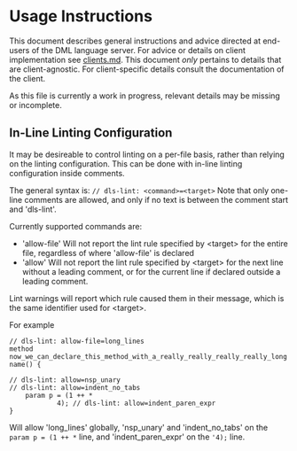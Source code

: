 <!--
  © 2024 Intel Corporation
  SPDX-License-Identifier: Apache-2.0 and MIT
-->
# Usage Instructions
This document describes general instructions and advice directed at
end-users of the DML language server. For advice or details on
client implementation see [clients.md](clients.md). This document
_only_ pertains to details that are client-agnostic. For client-specific
details consult the documentation of the client.

As this file is currently a work in progress, relevant details may be
missing or incomplete.

## In-Line Linting Configuration
It may be desireable to control linting on a per-file basis, rather than
relying on the linting configuration. This can be done with in-line
linting configuration inside comments.

The general syntax is:
`// dls-lint: <command>=<target>`
Note that only one-line comments are allowed, and only if no text is between
the comment start and 'dls-lint'.

Currently supported commands are:
* 'allow-file' Will not report the lint rule specified by \<target> for the
   entire file, regardless of where 'allow-file' is declared
* 'allow' Will not report the lint rule specified by \<target> for the next
   line without a leading comment, or for the current line if declared
   outside a leading comment.

Lint warnings will report which rule caused them in their message, which is the
same identifier used for \<target>.

For example
```
// dls-lint: allow-file=long_lines
method now_we_can_declare_this_method_with_a_really_really_really_really_long name() {

// dls-lint: allow=nsp_unary
// dls-lint: allow=indent_no_tabs
	param p = (1 ++ *
            4); // dls-lint: allow=indent_paren_expr
}
```
Will allow 'long_lines' globally, 'nsp_unary' and 'indent_no_tabs' on the
`param p = (1 ++ *` line, and 'indent_paren_expr' on the `'4);` line.
